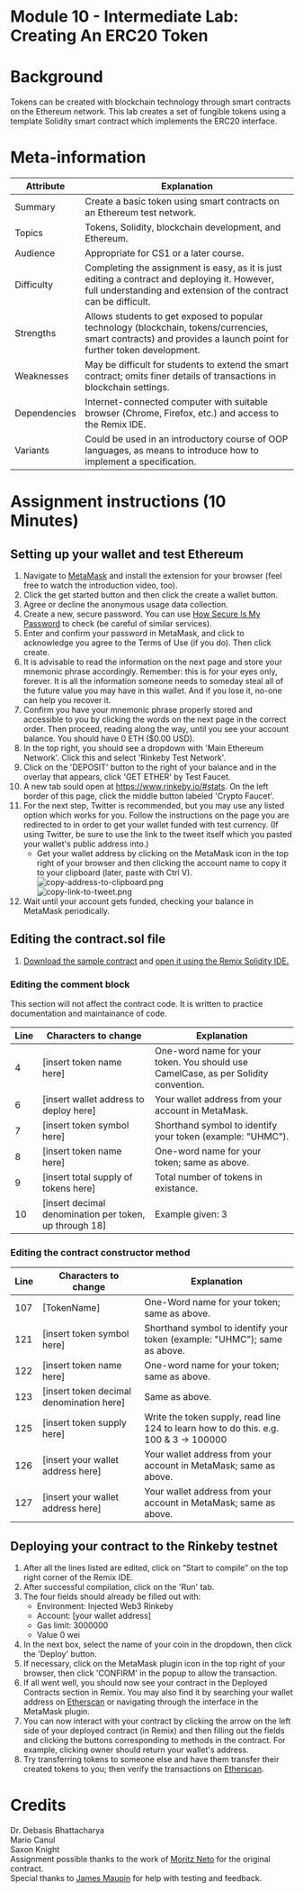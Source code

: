 Module 10 - Intermediate Lab: Creating An ERC20 Token
=======================
# Background
Tokens can be created with blockchain technology through smart contracts on the Ethereum network. This lab creates a set of fungible tokens using a template Solidity smart contract which implements the ERC20 interface.

# Meta-information

| Attribute | Explanation |
| ------------- | ------------- |
| Summary | Create a basic token using smart contracts on an Ethereum test network. |
| Topics | Tokens, Solidity, blockchain development, and Ethereum. |
| Audience | Appropriate for CS1 or a later course. |
| Difficulty | Completing the assignment is easy, as it is just editing a contract and deploying it. However, full understanding and extension of the contract can be difficult. |
| Strengths | Allows students to get exposed to popular technology (blockchain, tokens/currencies, smart contracts) and provides a launch point for further token development. |
| Weaknesses | May be difficult for students to extend the smart contract; omits finer details of transactions in blockchain settings. | 
| Dependencies | Internet-connected computer with suitable browser (Chrome, Firefox, etc.) and access to the Remix IDE. |
| Variants | Could be used in an introductory course of OOP languages, as means to introduce how to implement a specification. |

# Assignment instructions (10 Minutes)

## Setting up your wallet and test Ethereum
1. Navigate to [MetaMask](https://metamask.io/) and install the extension for your browser (feel free to watch the introduction video, too).
2. Click the get started button and then click the create a wallet button.
3. Agree or decline the anonymous usage data collection.
4. Create a new, secure password. You can use [How Secure Is My Password](https://howsecureismypassword.net/) to check (be careful of similar services).
5. Enter and confirm your password in MetaMask, and click to acknowledge you agree to the Terms of Use (if you do). Then click create.
6. It is advisable to read the information on the next page and store your mnemonic phrase accordingly. Remember: this is for your eyes only, forever. It is all the information someone needs to someday steal all of the future value you may have in this wallet. And if you lose it, no-one can help you recover it.
7. Confirm you have your mnemonic phrase properly stored and accessible to you by clicking the words on the next page in the correct order. Then proceed, reading along the way, until you see your account balance. You should have 0 ETH ($0.00 USD).
8. In the top right, you should see a dropdown with 'Main Ethereum Network'. Click this and select 'Rinkeby Test Network'.
9. Click on the 'DEPOSIT' button to the right of your balance and in the overlay that appears, click 'GET ETHER' by Test Faucet.
10. A new tab sould open at https://www.rinkeby.io/#stats. On the left border of this page, click the middle button labeled 'Crypto Faucet'.
11. For the next step, Twitter is recommended, but you may use any listed option which works for you. Follow the instructions on the page you are redirected to in order to get your wallet funded with test currency. (If using Twitter, be sure to use the link to the tweet itself which you pasted your wallet's public address into.)
    * Get your wallet address by clicking on the MetaMask icon in the top right of your browser and then clicking the account name to copy it to your clipboard (later, paste with Ctrl V).  
    ![copy-address-to-clipboard.png](screenshots/copy-address-to-clipboard.png)  
    ![copy-link-to-tweet.png](screenshots/copy-link-to-tweet.png)
12. Wait until your account gets funded, checking your balance in MetaMask periodically.

## Editing the contract.sol file
1. [Download the sample contract](contract.sol) and [open it using the Remix Solidity IDE.](https://remix.ethereum.org/)

### Editing the comment block
This section will not affect the contract code. It is written to practice documentation and maintainance of code. 

| Line | Characters to change | Explanation |
| --- | --- | --- |
| 4 | [insert token name here] | One-word name for your token. You should use CamelCase, as per Solidity convention. |
| 6 | [insert wallet address to deploy here] | Your wallet address from your account in MetaMask. |
| 7 | [insert token symbol here] | Shorthand symbol to identify your token (example: "UHMC"). |
| 8 | [insert token name here] | One-word name for your token; same as above. |
| 9 | [insert total supply of tokens here] | Total number of tokens in existance. |
| 10 | [insert decimal denomination per token, up through 18] | Example given: 3 |

### Editing the contract constructor method

| Line | Characters to change | Explanation |
| --- | --- | --- |
| 107 | [TokenName] | One-Word name for your token; same as above. |
| 121 | [insert token symbol here] | Shorthand symbol to identify your token (example: "UHMC"); same as above. |
| 122 | [insert token name here] | One-word name for your token; same as above. |
| 123 | [insert token decimal denomination here] | Same as above. |
| 125 | [insert token supply here] | Write the token supply, read line 124 to learn how to do this. e.g. 100 & 3 -> 100000 |
| 126 | [insert your wallet address here] | Your wallet address from your account in MetaMask; same as above. |
| 127 | [insert your wallet address here] | Your wallet address from your account in MetaMask; same as above. |

## Deploying your contract to the Rinkeby testnet
1. After all the lines listed are edited, click on “Start to compile” on the top right corner of the Remix IDE.
2. After successful compilation, click on the 'Run' tab.
3. The four fields should already be filled out with:
    * Environment: Injected Web3 Rinkeby
    * Account: \[your wallet address\]
    * Gas limit: 3000000
    * Value 0 wei
4. In the next box, select the name of your coin in the dropdown, then click the 'Deploy' button.
5. If necessary, click on the MetaMask plugin icon in the top right of your browser, then click 'CONFIRM' in the popup to allow the transaction.
6. If all went well, you should now see your contract in the Deployed Contracts section in Remix. You may also find it by searching your wallet address on [Etherscan][rinkeby.etherscan.io] or navigating through the interface in the MetaMask plugin.
7. You can now interact with your contract by clicking the arrow on the left side of your deployed contract (in Remix) and then filling out the fields and clicking the buttons corresponding to methods in the contract. For example, clicking owner should return your wallet's address.
8. Try transferring tokens to someone else and have them transfer their created tokens to you; then verify the transactions on [Etherscan][rinkeby.etherscan.io].

# Credits
Dr. Debasis Bhattacharya  
Mario Canul  
Saxon Knight  
Assignment possible thanks to the work of [Moritz Neto](https://twitter.com/mrtzneto) for the original contract.  
Special thanks to [James Maupin](https://github.com/jmsMaupin1) for help with testing and feedback.  

[rinkeby.etherscan.io]: https://rinkeby.etherscan.io/
